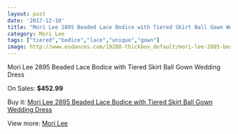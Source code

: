 ```yaml
---
layout: post
date: '2017-12-10'
title: "Mori Lee 2895 Beaded Lace Bodice with Tiered Skirt Ball Gown Wedding Dress"
category: Mori Lee
tags: ["tiered","bodice","lace","unique","gown"]
image: http://www.eudances.com/19288-thickbox_default/mori-lee-2895-beaded-lace-bodice-with-tiered-skirt-ball-gown-wedding-dress.jpg
---
```

Mori Lee 2895 Beaded Lace Bodice with Tiered Skirt Ball Gown Wedding Dress

On Sales: **$452.99**
<a href="https://www.eudances.com/en/mori-lee/5743-mori-lee-2895-beaded-lace-bodice-with-tiered-skirt-ball-gown-wedding-dress.html"><amp-img layout="responsive" width="600" height="600" src="//www.eudances.com/19288-thickbox_default/mori-lee-2895-beaded-lace-bodice-with-tiered-skirt-ball-gown-wedding-dress.jpg" alt="Mori Lee 2895 Beaded Lace Bodice with Tiered Skirt Ball Gown Wedding Dress 0" /></a>
<a href="https://www.eudances.com/en/mori-lee/5743-mori-lee-2895-beaded-lace-bodice-with-tiered-skirt-ball-gown-wedding-dress.html"><amp-img layout="responsive" width="600" height="600" src="//www.eudances.com/19293-thickbox_default/mori-lee-2895-beaded-lace-bodice-with-tiered-skirt-ball-gown-wedding-dress.jpg" alt="Mori Lee 2895 Beaded Lace Bodice with Tiered Skirt Ball Gown Wedding Dress 1" /></a>
<a href="https://www.eudances.com/en/mori-lee/5743-mori-lee-2895-beaded-lace-bodice-with-tiered-skirt-ball-gown-wedding-dress.html"><amp-img layout="responsive" width="600" height="600" src="//www.eudances.com/19292-thickbox_default/mori-lee-2895-beaded-lace-bodice-with-tiered-skirt-ball-gown-wedding-dress.jpg" alt="Mori Lee 2895 Beaded Lace Bodice with Tiered Skirt Ball Gown Wedding Dress 2" /></a>
<a href="https://www.eudances.com/en/mori-lee/5743-mori-lee-2895-beaded-lace-bodice-with-tiered-skirt-ball-gown-wedding-dress.html"><amp-img layout="responsive" width="600" height="600" src="//www.eudances.com/19291-thickbox_default/mori-lee-2895-beaded-lace-bodice-with-tiered-skirt-ball-gown-wedding-dress.jpg" alt="Mori Lee 2895 Beaded Lace Bodice with Tiered Skirt Ball Gown Wedding Dress 3" /></a>
<a href="https://www.eudances.com/en/mori-lee/5743-mori-lee-2895-beaded-lace-bodice-with-tiered-skirt-ball-gown-wedding-dress.html"><amp-img layout="responsive" width="600" height="600" src="//www.eudances.com/19290-thickbox_default/mori-lee-2895-beaded-lace-bodice-with-tiered-skirt-ball-gown-wedding-dress.jpg" alt="Mori Lee 2895 Beaded Lace Bodice with Tiered Skirt Ball Gown Wedding Dress 4" /></a>
<a href="https://www.eudances.com/en/mori-lee/5743-mori-lee-2895-beaded-lace-bodice-with-tiered-skirt-ball-gown-wedding-dress.html"><amp-img layout="responsive" width="600" height="600" src="//www.eudances.com/19289-thickbox_default/mori-lee-2895-beaded-lace-bodice-with-tiered-skirt-ball-gown-wedding-dress.jpg" alt="Mori Lee 2895 Beaded Lace Bodice with Tiered Skirt Ball Gown Wedding Dress 5" /></a>

Buy it: [Mori Lee 2895 Beaded Lace Bodice with Tiered Skirt Ball Gown Wedding Dress](https://www.eudances.com/en/mori-lee/5743-mori-lee-2895-beaded-lace-bodice-with-tiered-skirt-ball-gown-wedding-dress.html "Mori Lee 2895 Beaded Lace Bodice with Tiered Skirt Ball Gown Wedding Dress")

View more: [Mori Lee](https://www.eudances.com/en/9-mori-lee "Mori Lee")